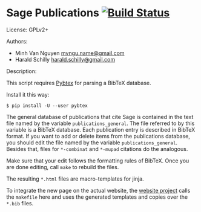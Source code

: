 # Sage Publications [![Build Status](https://travis-ci.org/sagemath/publications.svg?branch=master)](https://travis-ci.org/sagemath/publications)


License: GPLv2+

Authors:
* Minh Van Nguyen <mvngu.name@gmail.com>
* Harald Schilly <harald.schilly@gmail.com>

Description:

This script requires [Pybtex](https://launchpad.net/pybtex)
for parsing a BibTeX database.

Install it this way:

    $ pip install -U --user pybtex

The general database of publications that cite Sage is contained in the
text file named by the variable `publications_general`.
The file referred to by this variable is a BibTeX database.
Each publication entry is described in BibTeX format.
If you want to add or delete items from the publications database,
you should edit the file named by the variable `publications_general`.
Besides that,
files for `*-combinat` and `*-mupad` citations do the analogous.

Make sure that your edit follows the formatting rules of BibTeX.
Once you are done editing, call `make` to rebuild the files.

The resulting `*.html` files are macro-templates for jinja. 

To integrate the new page on the actual website,
the [website project](http://www.github.com/sagemath/website)
calls the `makefile` here and
uses the generated templates and copies over the `*.bib` files.

